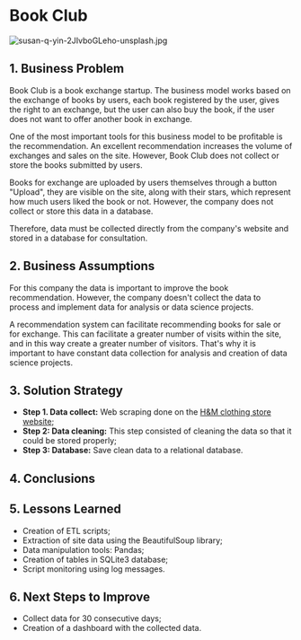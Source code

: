 # Book Club
![susan-q-yin-2JIvboGLeho-unsplash.jpg](https://github.com/anaangelicacm/booklub/blob/main/images/susan-q-yin-2JIvboGLeho-unsplash.jpg?raw=true)


## 1. Business Problem
Book Club is a book exchange startup. The business model works based on the exchange of books by users, each book registered by the user, gives the right to an exchange, but the user can also buy the book, if the user does not want to offer another book in exchange.

One of the most important tools for this business model to be profitable is the recommendation. An excellent recommendation increases the volume of exchanges and sales on the site. However, Book Club does not collect or store the books submitted by users.

Books for exchange are uploaded by users themselves through a button "Upload", they are visible on the site, along with their stars, which represent how much users liked the book or not. However, the company does not collect or store this data in a database.

Therefore, data must be collected directly from the company's website and stored in a database for consultation.

## 2. Business Assumptions
For this company the data is important to improve the book recommendation. However, the company doesn't collect the data to process and implement data for analysis or data science projects.

A recommendation system can facilitate recommending books for sale or for exchange. This can facilitate a greater number of visits within the site, and in this way create a greater number of visitors. That's why it is important to have constant data collection for analysis and creation of data science projects.

## 3. Solution Strategy
- **Step 1. Data collect:** Web scraping done on the [H&M clothing store website](https://www2.hm.com/en_us/men/products/jeans.html);
- **Step 2: Data cleaning:** This step consisted of cleaning the data so that it could be stored properly;
- **Step 3: Database:** Save clean data to a relational database.

## 4. Conclusions


## 5. Lessons Learned
- Creation of ETL scripts;
- Extraction of site data using the BeautifulSoup library;
- Data manipulation tools: Pandas;
- Creation of tables in SQLite3 database;
- Script monitoring using log messages.

## 6. Next Steps to Improve
- Collect data for 30 consecutive days;
- Creation of a dashboard with the collected data.
